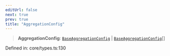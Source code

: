 ```yaml
---
editUrl: false
next: true
prev: true
title: "AggregationConfig"
---
```


> **AggregationConfig**: [`BaseAggregationConfig`](/api/type-aliases/baseaggregationconfig/) \| [`BaseAggregationConfig`](/api/type-aliases/baseaggregationconfig/)[]

Defined in: core/types.ts:130
